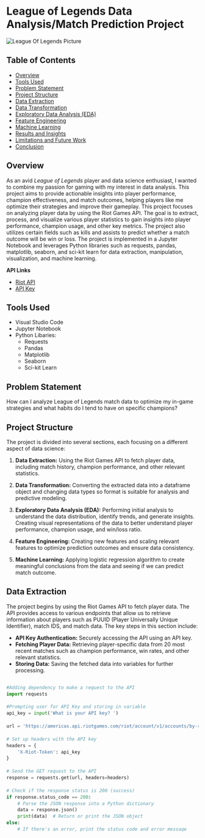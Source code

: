 # League of Legends Data Analysis/Match Prediction Project 
![League Of Legends Picture](https://github.com/NikhilInampudi/LeagueOfLegends-DataScience/blob/e841a20b80d31004d3a1e23303e551cd497f2407/League%20Of%20Legends%20Picture.jpg)

## Table of Contents
- [Overview](#overview)
- [Tools Used](#tools-used)
- [Problem Statement](#problem-statement)
- [Project Structure](#project-structure)
- [Data Extraction](#data-extraction)
- [Data Transformation](#data-transformation)
- [Exploratory Data Analysis (EDA)](#exploratory-data-analysis)
- [Feature Engineering](#feature-engineering)
- [Machine Learning](#machine-learning)
- [Results and Insights](#results-and-insights)
- [Limitations and Future Work](#limitations-and-future-work)
- [Conclusion](#conclusion)

## Overview
As an avid *League of Legends* player and data science enthusiast, I wanted to combine my passion for gaming with my interest in data analysis. This project aims to provide actionable insights into player performance, champion effectiveness, and match outcomes, helping players like me optimize their strategies and improve their gameplay. This project focuses on analyzing player data by using the Riot Games API. The goal is to extract, process, and visualize various player statistics to gain insights into player performance, champion usage, and other key metrics. The project also utilizes certain fields such as kills and assists to predict whether a match outcome will be win or loss. The project is implemented in a Jupyter Notebook and leverages Python libraries such as requests, pandas, matplotlib, seaborn, and sci-kit learn for data extraction, manipulation, visualization, and machine learning.

**API Links**
- [Riot API](https://developer.riotgames.com/apis)
- [API Key](https://developer.riotgames.com/)
  
## Tools Used
- Visual Studio Code
- Jupyter Notebook
- Python Libaries:
  - Requests
  - Pandas
  - Matplotlib
  - Seaborn
  - Sci-kit Learn

## Problem Statement
How can I analyze League of Legends match data to optimize my in-game strategies and what habits do I tend to have on specific champions?

## Project Structure
The project is divided into several sections, each focusing on a different aspect of data science:

1. **Data Extraction:** Using the Riot Games API to fetch player data, including match history, champion performance, and other relevant statistics.

2. **Data Transformation:** Converting the extracted data into a dataframe object and changing data types so format is suitable for analysis and predictive modeling.

3. **Exploratory Data Analysis (EDA):** Performing initial analysis to understand the data distribution, identify trends, and generate insights. Creating visual representations of the data to better understand player performance, champion usage, and win/loss ratio. 

4. **Feature Engineering:** Creating new features and scaling relevant features to optimize prediction outcomes and ensure data consistency. 
   
5. **Machine Learning:** Applying logistic regression algorithm to create meaningful conclusions from the data and seeing if we can predict match outcome.

## Data Extraction
The project begins by using the Riot Games API to fetch player data. The API provides access to various endpoints that allow us to retrieve information about players such as PUUID (Player Universally Unique Identifier), match IDS, and match data. The key steps in this section include:

- **API Key Authentication:** Securely accessing the API using an API key.
- **Fetching Player Data:** Retrieving player-specific data from 20 most recent matches such as champion performance, win rates, and other relevant statistics.
- **Storing Data:** Saving the fetched data into variables for further processing.

<div style="max-height: 400px; overflow-y: auto;">
    
```python
#Adding dependency to make a request to the API 
import requests

#Prompting user for API Key and storing in variable 
api_key = input('What is your API key? ')

url = 'https://americas.api.riotgames.com/riot/account/v1/accounts/by-riot-id/Phant%C3%B3m/NA1'

# Set up headers with the API key
headers = {
    'X-Riot-Token': api_key
}
    
# Send the GET request to the API
response = requests.get(url, headers=headers)

# Check if the response status is 200 (success)
if response.status_code == 200:
    # Parse the JSON response into a Python dictionary
    data = response.json()
    print(data)  # Return or print the JSON object
else:
    # If there's an error, print the status code and error message
    print(f"Error: {response.status_code} - {response.text}")

data
```
This data variable stores the PUUID (Player Universally Unique Identifier), which is then used to retrieve 20 match IDs, followed by their corresponding match data.

### Functions
When building our project, we may need to collect extensive player data. To streamline this process and improve code reusability, we can create functions that make the code more manageable. I begin by converting some API calls into functions, enhancing both efficiency and readability. These functions include:

(API Key is a default parameter to use every function as it is necessary for making public calls to the Riot API)

**Function #1 allows us to get the PUUID by passing Summoner Name, Tagline, and Region**

<div style="max-height: 400px; overflow-y: auto;">
    
```python
#This function returns puuid by using summoner name, player tagline, and region as parameters
def get_puuid(summoner_name, tagline, region, api_key):
    api_url = (
        f'https://'+ region + '.api.riotgames.com/riot/account/v1/accounts/by-riot-id/' 
        + summoner_name +'/' + tagline + '?api_key=' + api_key)
    print(f'Requesting API URL: {api_url}')
    ##API Request
    resp = requests.get(api_url)
    
    ##If statement for successful request otherwise prints status message
    if resp.status_code == 200:
        player_info = resp.json()
        puuid = player_info['puuid']
        return puuid
    else:
        print(f'Error:{resp.status_code}, {resp.text}')
        return None

#Calling function to get desired puuid
get_puuid('Phantóm', 'NA1', 'americas', api_key)
```
<br><br>
**Function #2 allows us to get the 20 recent Match IDS by passing PUUID and Region**

<div style="max-height: 400px; overflow-y: auto;">
    
```python
#This function returns 20 most recent matches by using the respective puuid and region
def get_matches(puuid, region, api_key):
    api_url = (f'https://' + region + '.api.riotgames.com/lol/match/v5/matches/by-puuid/' 
               + puuid + '/ids?start=0&count=20' + '&api_key=' + api_key)
    print(f'Requesting API URL: {api_url}')
    
    ##API Request
    resp = requests.get(api_url)

    ##If statement for successful request otherwise prints status message
    if resp.status_code == 200:
        match_ids = resp.json()
        return match_ids
    else:
        print(f'Error Received: {resp.status_code}', {resp.text})
        return None

#Calling function to get 20 most recent match IDS for specified user
get_matches('jq_A-Q1qsDMSLr7KbONxw_JBVPdGJq6hxcIgZq2GHynjwJyuKF45IGTAoFJmpPPo-36Fpm4qtl4BNQ', 'americas', api_key)
```
<br><br>
**Function #3 allows us to get the match data by passing Match ID and Region**

<div style="max-height: 400px; overflow-y: auto;">
    
```python
#Function to get all match data by using match id and region parameters
def get_match_data(match_id, region, api_key):
    api_url = (f'https://{region}.api.riotgames.com/lol/match/v5/matches/{match_id}?api_key={api_key}')
    
    ##API Request
    resp = requests.get(api_url)

    ##If statement for successful request otherwise prints status message
    if resp.status_code == 200:
        match_data = resp.json()
        return match_data
    else:
        print(f'Error Received: {resp.status_code}', {resp.text})
        return None
    
#Calling function to get all match data for a specified match id
get_match_data('NA1_5194605614', 'americas', api_key)
```
<br><br>
**Function #4 allows us to get the specific player data by passing Match Data and PUUID.**

<div style="max-height: 400px; overflow-y: auto;">
    
```python
#Retrieves the player data in JSON format by using match data and puuid.
#Intended to be used specifically for next function and not be called individually
def find_player_data(match_data, puuid):

    # Iterate over the participants in the match data
    for participant in match_data.get("info", {}).get("participants", []):
        if participant.get("puuid") == puuid:
            return participant  # Return the matching participant's data
    return None
```
<br><br>
**Function #5 is the final function, combining the previous two functions to retrieve player data. To obtain data for the last 20 matches, we use a for-loop to iterate through the list of match IDs, extracting the relevant data and storing it in a pandas DataFrame. This process returns a structured dataset with 20 rows, each representing a match, and columns defined within the function.**

<div style="max-height: 400px; overflow-y: auto;">
    
```python
#Add dependency to convert data object into dataframe
import pandas as pd

##Cumulative function to get specific python list attributes for specified player data
def retrieve_all_data(puuid, region, api_key):
    
    ##Initializing dictionary called data so values can be appended
    data = {
        'champion': [],
        'kills': [],
        'deaths': [],
        'assists': [],
        'killing_sprees': [],
        'gold': [],
        'damage_dealt': [],
        'win': [],
        'Playtime (s)': []
    }

    ##Giving list of match ids for data to be extracted
    match_ids = ['NA1_5213549587',
'NA1_5213520491',
 'NA1_5212794969',
 'NA1_5212771073',
 'NA1_5210032454',
 'NA1_5210025036',
 'NA1_5210011121',
 'NA1_5209989228',
 'NA1_5207701701',
 'NA1_5207685142',
 'NA1_5205761116',
 'NA1_5205737558',
 'NA1_5194644149',
 'NA1_5194626272',
 'NA1_5194605614',
 'NA1_5187419555',
 'NA1_5187394878',
 'NA1_5187367363',
 'NA1_5187344821',
 'NA1_5186325149']

    ##For loop so below functions can run for each match id 
    for match_id in match_ids: 
        # run the two functions to get the player data from the match ID
        match_data = get_match_data(match_id, region, api_key)
        player_data = find_player_data(match_data, puuid)
        champion = (player_data['championName'])
        k = (player_data['kills'])
        a = (player_data['assists'])
        d = (player_data['deaths'])
        killing_sprees = (player_data['killingSprees'])
        gold = (player_data['goldEarned'])
        damage = (player_data['totalDamageDealt'])
        victory = (player_data['win'])
        playtime = (player_data['timePlayed'])

        ##Appending values to data dictionary object
        data['champion'].append(champion)
        data['kills'].append(k)
        data['deaths'].append(d)
        data['assists'].append(a)
        data['killing_sprees'].append(killing_sprees)
        data['gold'].append(gold)
        data['damage_dealt'].append(damage)
        data['win'].append(victory)
        data['Playtime (s)'].append(playtime)

    ##Converting data dictionary to dataframe object for analysis/manipulation
    df = pd.DataFrame(data)

    df['win'] = df['win'].astype(int) # change this column from boolean (True/False) to be integers (1/0)
    
    return df
```
<br><br>
## Data Transformation
Function is called to return DataFrame.
<div style="max-height: 400px; overflow-y: auto;">
    
```python
#Looking at df to understand table structure and data
df = retrieve_all_data('jq_A-Q1qsDMSLr7KbONxw_JBVPdGJq6hxcIgZq2GHynjwJyuKF45IGTAoFJmpPPo-36Fpm4qtl4BNQ', 'americas', api_key)

df
```

<img src="https://github.com/NikhilInampudi/LeagueOfLegends-Analysis/blob/de38b0ac20ebb70706426e4c3765406008def021/League%20Of%20Legends%20Dataframe.png" width="700" height="600" />

<br><br>
*Interesting Note:*
Form of Pre-Processing was done in the function when converting the Python dictionary into a Dataframe. By changing the values in the win column to 1/0 instead of win/loss, there is no need for label encoding later when attempting to fit the model. 
<div style="max-height: 400px; overflow-y: auto;">
    
```python
##Converting data dictionary to dataframe object for analysis/manipulation
    df = pd.DataFrame(data)

    df['win'] = df['win'].astype(int) # change this column from boolean (True/False) to be integers (1/0)
    
    return df
```
<br><br>
## Exploratory Data Analysis
Exploratory Data Analysis (EDA) is a critical step in the data analysis process. It involves investigating and summarizing the main characteristics of a dataset, often using visual methods, to understand its structure, patterns, and relationships before applying more formal statistical techniques or machine learning models. In this phase, I used different visualization techniques and methods to visualize correlations between variables, aggregation values by champion, and distribution of certain values. 

<br><br>
**Getting descriptive statistics about dataset**
<div style="max-height: 400px; overflow-y: auto;">
    
```python
#Get descriptive statistics to understand data
df.describe()
```

<img src="https://github.com/NikhilInampudi/LeagueOfLegends-Analysis/blob/e2444fd3989c8ec63ad140b5fa74b9daa1ad6f0e/Match%20Statistics%20Output.png" width="900" height="400" />


<br><br>
**Manipulating pandas dataframe to get top champions by damage dealt**
<div style="max-height: 400px; overflow-y: auto;">
    
```python
#Aggregating damage by champion and ordering by most to least
df_damage = df.groupby('champion', as_index=False)['damage_dealt'].sum()

df_damage = df_damage.sort_values(by='damage_dealt', ascending=False)

##Storing in new dataframe and getting top 10 rows
df_damage.head(10)
```

**Implementing matplotlib to visualize damage dealt per champion**
<div style="max-height: 400px; overflow-y: auto;">
    
```python
#Adding dependencies for visualiziation creations
import matplotlib.pyplot as plt

##Creating bar chart to show damage by champion in descending order
color = ['lightcoral', 'gold', 'blue', 'orange', 'green', 'purple', 'orchid']

plt.figure(figsize = (8, 5))

plt.gcf().set_facecolor('darkgrey')
plt.gca().set_facecolor('black')

plt.bar(df_damage['champion'], df_damage['damage_dealt'], color=color)
plt.title('Damage by Champion', fontsize = 15, fontweight = 'bold')
plt.xlabel('Champions', fontweight = 'bold')
plt.ylabel('Damage Dealt', fontweight = 'bold')
plt.xticks(rotation=45)

plt.show()
```
<img src="https://github.com/NikhilInampudi/LeagueOfLegends-Analysis/blob/1289aaa7dbbac301b55e4f44a6a13c9417413965/Visualizations/Damage%20by%20Champion.png" width="900" height="600" />


<br><br>
**Manipulating pandas dataframe to get top average deaths by champion**
<div style="max-height: 400px; overflow-y: auto;">
    
```python
#Aggregating average deaths by champion 
df_deaths = df.groupby('champion', as_index=False)['deaths'].mean()

df_deaths = df_deaths.sort_values(by='deaths', ascending=False)

df_deaths.head()
```

**Creating lollipop chart to visualize champions which I average the most deaths**
<div style="max-height: 400px; overflow-y: auto;">
    
```python
#Creating lollipop chart to visualize death average by champion played
plt.figure(figsize = (8, 5))

plt.gcf().set_facecolor('skyblue')

plt.stem(df_deaths['champion'], df_deaths['deaths'], linefmt='slategrey', markerfmt='indigo', basefmt=' ')
ax = plt.gca()
ax.set_facecolor('gainsboro')

plt.title('Deaths by Champion', fontsize=15, fontweight='bold')
plt.xlabel('Champions', fontweight='bold')
plt.ylabel('Average Deaths', fontweight='bold')
plt.xticks(rotation=45)

plt.show()
```
<img src="https://github.com/NikhilInampudi/LeagueOfLegends-Analysis/blob/82a0843f668cb8dd6cf287e354a9136ef94aa180/Visualizations/Average%20Deaths%20by%20Champion%20Lollipop%20Chart.png" width="900" height="600" />



<br><br>
**Creating pie chart to visualize counts of win/loss for last 20 matches**
<div style="max-height: 400px; overflow-y: auto;">
    
```python
#Creating pie chart to visualize win/loss split
win_loss = df.win.value_counts()

label = ['Wins', 'Losses']

plt.pie(win_loss, labels=win_loss)
plt.legend(label, title='Legend')
plt.title('Win/Loss', fontsize=15, fontweight='bold')

plt.show()
```
<img src="https://github.com/NikhilInampudi/LeagueOfLegends-DataScience/blob/c73951b8a907496b1e835c080a0e24217964ac23/Visualizations/Win%20Loss%20Pie%20Chart.png" width="500" height="500" />


<br><br>
**Creating histogram to visualize killing spree distribution**
<div style="max-height: 400px; overflow-y: auto;">
    
```python
#Creating histogram to visualize killing spree count distribution with measures of central tendency
killing_sprees = df.killing_sprees

mean_value = killing_sprees.mean()
median_value = killing_sprees.median()
min_value = killing_sprees.min()
max_value = killing_sprees.max()

plt.figure(figsize = (8, 5))

plt.hist(killing_sprees)

plt.axvline(x=mean_value, color='red')
plt.axvline(x=median_value, color='yellow')
plt.axvline(x=min_value, color='black')
plt.axvline(x=max_value, color='black')

plt.title('Killing Spree Distribution')
plt.xlabel('Killing Sprees')
plt.ylabel('Frequency')

plt.show()
```
<img src="https://github.com/NikhilInampudi/LeagueOfLegends-DataScience/blob/921093d2a8fab62ebf8848acc48b17c571492579/Visualizations/Killing%20Spree%20Histogram.png" width="725" height="550" />


<br><br>
## Feature Engineering
Feature engineering is a crucial step in the machine learning pipeline that involves transforming raw data into meaningful features that can improve the performance of machine learning models.In this project, I applied feature engineering by creating new features with the goal of achieving a stronger correlation with the target variable, "win." My reasoning was that by enhancing these relationships, the model could gain better predictive power and more effectively uncover underlying patterns in the data.

<br><br>
**Creating new features called "Gold per minute" and "Damage dealt per minute"**
<div style="max-height: 400px; overflow-y: auto;">
    
```python
#Creating new features to test stronger correlations
df['gold per Minute'] = round(df['gold'] / df['Playtime (s)'] * 60, 2)

df['damage_dealt per minute'] = round(df['damage_dealt'] / df['Playtime (s)'] * 60, 2)

df.head()
```

**Scaling features so there isn't any bias for values that are naturally higher. By doing this we can ensure that all the variables are treated fairly.** 
<div style="max-height: 400px; overflow-y: auto;">
    
```python
#Scaling features to standardize data
from sklearn.preprocessing import StandardScaler

scaler = StandardScaler()

df[['gold per Minute', 'damage_dealt per minute']] = scaler.fit_transform(df[['gold per Minute', 'damage_dealt per minute']])

df[['kills', 'assists']] = scaler.fit_transform(df[['kills', 'assists']])

df.head()
```

<br><br>
**I utilized the seaborn library to generate a correlation heatmap, which provided a visual matrix illustrating the relationships between all variables. By analyzing this heatmap, I identified the variables with the strongest correlations to the target variable, "win." Although I engineered new features such as "Gold per minute" and "Damage dealt per minute," their correlation with "win" was weaker compared to the original variables. As a result, I opted to use "kills" and "assists" as the primary features for the model. Given the limited size of the dataset, I chose to keep the number of features minimal to avoid introducing unnecessary complexity, which could potentially hinder the model's performance.**
<div style="max-height: 400px; overflow-y: auto;">
    
```python
import seaborn as sns

#Calculate the correlation matrix
df_corr = df.drop(columns=['champion'])
correlation_matrix = df_corr.corr()

##Step 2: Use seaborn to create the heatmap
plt.figure(figsize=(12, 8))
sns.heatmap(correlation_matrix, annot=True, cmap='inferno', linewidths=0.5)
plt.title('Correlation Heatmap')
plt.show()
```
<img src="https://github.com/NikhilInampudi/LeagueOfLegends-DataScience/blob/0d570877faeb35faf36eee429e6f1cb2fd92c14f/Visualizations/Correlation%20Heatmap.png" width="775" height="600" />


<br><br>
## Machine Learning
I chose to implement a Logistic Regression algorithm due to its strong suitability for binary classification tasks, such as predicting wins and losses. Given the small size of the dataset, more complex models like neural networks or ensemble methods are often prone to overfitting. In contrast, Logistic Regression, as a simple and linear model, is less likely to overfit when working with limited data. Additionally, this algorithm performs exceptionally well with fewer features that exhibit a linear relationship with the target variable, making it an ideal choice for this specific problem.

<br><br>
**Implementing sci-kit learn library to create training / testing sets for our predictors / target variables.** 
<div style="max-height: 400px; overflow-y: auto;">
    
```python
#Adding dependencies for train/test, model building, and evluation metrics
from sklearn.model_selection import train_test_split
from sklearn.linear_model import LogisticRegression
from sklearn.metrics import accuracy_score, confusion_matrix, classification_report

##Creating x variable for features and y variable for target
x = df.drop(columns = ['win', 'gold', 'killing_sprees', 'damage_dealt', 'champion', 'deaths', 'Playtime (s)', 'damage_dealt per minute', 'gold per Minute'])
y = df['win']

##Splitting data into train/test
x_train, x_test, y_train, y_test = train_test_split(x, y, test_size=.20, random_state=42)
```
**Creating the model and fitting 80% of our dataset as training data**   
<div style="max-height: 400px; overflow-y: auto;">
    
```python
#Creating Logistic Regression Model 
model = LogisticRegression()

#Fitting training features and target into model
model.fit(x_train, y_train)
```
**Using the model to predict the testing features**
<div style="max-height: 400px; overflow-y: auto;">
    
```python
#Make predictions based off test features
prediction = model.predict(x_test)
```
**Using different evluation metrics to compare the results of the actuals in our testing set and the prediction**
<div style="max-height: 400px; overflow-y: auto;">
    
```python
#Evaluation methods to compare output accuracy
accuracy = accuracy_score(y_test, prediction)
print('Accuracy Score:')
print(accuracy)

matrix = confusion_matrix(y_test, prediction)
print('Confusion Matrix Score:')
print(matrix)

report = classification_report(y_test, prediction)
print('Classification Report')
print(report)
```
<img src="https://github.com/NikhilInampudi/LeagueOfLegends-DataScience/blob/dcd56d03ce593251173eae4803f80c2e8fb94a0f/Evaluation%20Output.png" width="700" height="400" />
<br><br>

**Predicting outcome of match with new data**
<div style="max-height: 400px; overflow-y: auto;">
    
```python
#Testing model on newly created dataset to get win/losses
new_data = [[27, 20], [10, 30], [4, 20], [18, 9], [20, 10], [25, 18]]

new_data = scaler.transform(new_data)

new_prediction = model.predict(new_data)

print(f'New Predictions: {new_prediction}')
```
<img src="https://github.com/NikhilInampudi/LeagueOfLegends-DataScience/blob/0da6250578e393c6223a141eecb31d2f7ed82eb9/Prediction%20Output.png" width="500" height="50" />


<br><br>
## Results and Insights
- **Kills and Assists** were the most significant predictors of match outcomes, with higher values strongly correlating with wins.
- **Champion Performance**:
   - Certain champions consistently outperformed others in terms of damage dealt such as Twitch, Ezreal, and Jinx.
   - Certain champions I am more prone to dying on such as Varus, Lux, LeBlanc.
   - I get an average of 4.5 - 5 killing sprees a match which means I am more likely to go on long kill streaks.
- **Model Testing**: The logistic regression model achieved an accuracy score of 75%, indicating that it correctly predicted the outcome of 75% of the matches in the test set. The model was tested on new data to predict match outcomes based on kills and assists. For example, a match with 27 kills and 20 assists was predicted as a win, while a match with 4 kills and 20 assists was predicted as a loss. These predictions align with the observed trends in the dataset, where higher kill and assist counts are associated with wins.


<br><br>
## Limitations and Future Work
- **Dataset Size**: The model was trained on only 20 matches, which is a small sample size. A larger dataset would likely improve the model's accuracy and generalizability.
- **Feature Selection**: While kills and assists were the most predictive features, incorporating additional features such as objective control (e.g., dragons, barons) or team composition could enhance the model's performance.
- **Advanced Models**: With an increased size in the dataset, experimenting with more advanced models like decision trees, random forests, or gradient boosting could yield better results, and give us more clarity on predicting certain patterns.


<br><br>
## Conclusion
This project successfully demonstrated how data science techniques can be applied to analyze and predict outcomes in League of Legends. By leveraging the Riot Games API, performing exploratory data analysis, and implementing a logistic regression model, we gained valuable insights into player performance and match outcomes. The model achieved a 75% accuracy rate, which is promising given the small dataset. Future work could focus on expanding the dataset, incorporating additional features, and experimenting with more advanced machine learning algorithms to further improve predictive performance. Ultimately, this project highlights the potential of data-driven approaches to enhance gaming strategies and player performance.















